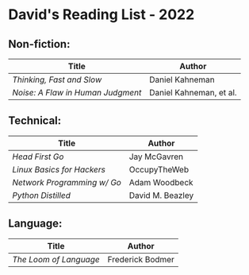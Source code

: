 # __David's Reading List - 2022__


## Non-fiction:

  |         __Title__         |      __Author__                 |
  | ------------------------- | ------------------------------- |
  | *Thinking, Fast and Slow* | Daniel Kahneman                 |
  | *Noise: A Flaw in Human Judgment* | Daniel Kahneman, et al. |
  
## Technical: 

  |         __Title__          |      __Author__                 |
  | -------------------------- | ------------------------------- |
  | *Head First Go*            | Jay McGavren                    |
  | *Linux Basics for Hackers* | OccupyTheWeb                    |
  | *Network Programming w/ Go*| Adam Woodbeck                   |
  | *Python Distilled*         | David M. Beazley                |

## Language:
  |         __Title__         |      __Author__                 |
  | ------------------------- | ------------------------------- |
  | *The Loom of Language*    | Frederick Bodmer                |